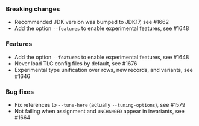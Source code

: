 <!-- NOTE:
     Release notes for unreleased changes go here, following this format:

        ### Features

         * Change description, see #123

        ### Bug fixes

         * Some bug fix, see #124

     DO NOT LEAVE A BLANK LINE BELOW THIS PREAMBLE -->
### Breaking changes

 * Recommended JDK version was bumped to JDK17, see #1662
 * Add the option `--features` to enable experimental features, see #1648

### Features

* Add the option `--features` to enable experimental features, see #1648
* Never load TLC config files by default, see #1676
* Experimental type unification over rows, new records, and variants, see #1646

### Bug fixes

* Fix references to `--tune-here` (actually `--tuning-options`), see #1579
* Not failing when assignment and `UNCHANGED` appear in invariants, see #1664